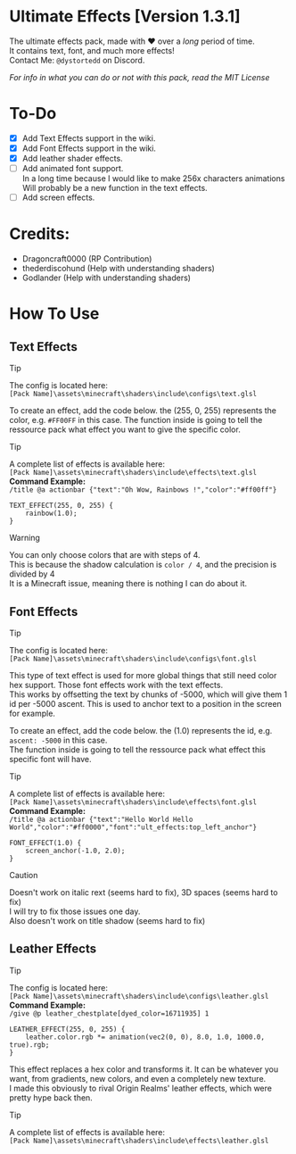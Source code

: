 # Ultimate Effects [Version 1.3.1]
The ultimate effects pack, made with :heart: over a *long* period of time. 
<br/>It contains text, font, and much more effects!
<br/>Contact Me: `@dystortedd` on Discord.

*For info in what you can do or not with this pack, read the MIT License*

# To-Do
- [X] Add Text Effects support in the wiki.
- [X] Add Font Effects support in the wiki.
- [X] Add leather shader effects.
- [ ] Add animated font support. <br/>In a long time because I would like to make 256x characters animations<br/>Will probably be a new function in the text effects.
- [ ] Add screen effects.

# Credits:
- Dragoncraft0000 (RP Contribution)
- thederdiscohund (Help with understanding shaders)
- Godlander       (Help with understanding shaders)

# How To Use

## Text Effects

> [!TIP]
> The config is located here:
> <br/>`[Pack Name]\assets\minecraft\shaders\include\configs\text.glsl`

To create an effect, add the code below. the (255, 0, 255) represents the color, e.g. `#FF00FF` in this case.
The function inside is going to tell the ressource pack what effect you want to give the specific color.

> [!TIP]
> A complete list of effects is available here:
> <br/>`[Pack Name]\assets\minecraft\shaders\include\effects\text.glsl`
> <br/>**Command Example:**
> <br/>`/title @a actionbar {"text":"Oh Wow, Rainbows !","color":"#ff00ff"}`

```
TEXT_EFFECT(255, 0, 255) {
	rainbow(1.0);
}
```


> [!WARNING]
> You can only choose colors that are with steps of 4.
> <br/>This is because the shadow calculation is `color / 4`, and the precision is divided by 4
> <br/>It is a Minecraft issue, meaning there is nothing I can do about it.

## Font Effects

> [!TIP]
> The config is located here:
> <br/>`[Pack Name]\assets\minecraft\shaders\include\configs\font.glsl`

This type of text effect is used for more global things that still need color hex support. Those font effects work with the text effects. 
<br/>This works by offsetting the text by chunks of -5000, which will give them 1 id per -5000 ascent.
This is used to anchor text to a position in the screen for example.

To create an effect, add the code below. the (1.0) represents the id, e.g. `ascent: -5000` in this case.
<br/>The function inside is going to tell the ressource pack what effect this specific font will have.

> [!TIP]
> A complete list of effects is available here:
> <br/>`[Pack Name]\assets\minecraft\shaders\include\effects\font.glsl`
> <br/>**Command Example:**
> <br/>`/title @a actionbar {"text":"Hello World Hello World","color":"#ff0000","font":"ult_effects:top_left_anchor"}`

```
FONT_EFFECT(1.0) {
	screen_anchor(-1.0, 2.0);
}
```


> [!CAUTION]
> Doesn't work on italic rext (seems hard to fix), 3D spaces (seems hard to fix)
> <br/>I will try to fix those issues one day.
> <br/>Also doesn't work on title shadow (seems hard to fix)

## Leather Effects

> [!TIP]
> The config is located here:
> <br/>`[Pack Name]\assets\minecraft\shaders\include\configs\leather.glsl`
> <br/>**Command Example:**
> <br/>`/give @p leather_chestplate[dyed_color=16711935] 1`

```
LEATHER_EFFECT(255, 0, 255) {
	leather.color.rgb *= animation(vec2(0, 0), 8.0, 1.0, 1000.0, true).rgb;
}
```


This effect replaces a hex color and transforms it. It can be whatever you want, from gradients, new colors, and even a completely new texture.
<br/>I made this obviously to rival Origin Realms' leather effects, which were pretty hype back then.

> [!TIP]
> A complete list of effects is available here:
> <br/>`[Pack Name]\assets\minecraft\shaders\include\effects\leather.glsl`
